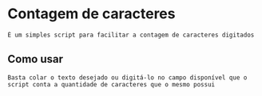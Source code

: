 # Contagem de caracteres

	É um simples script para facilitar a contagem de caracteres digitados
	

## Como usar

	Basta colar o texto desejado ou digitá-lo no campo disponível que o script conta a quantidade de caracteres que o mesmo possui
	
